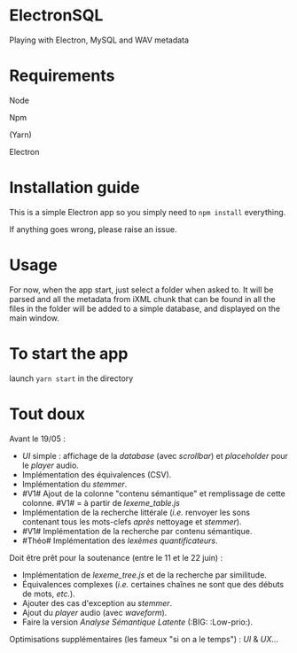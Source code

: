 # ElectronSQL
Playing with Electron, MySQL and WAV metadata

# Requirements
Node

Npm

(Yarn)

Electron

# Installation guide
This is a simple Electron app so you simply need to ```npm install``` everything.

If anything goes wrong, please raise an issue.

# Usage
For now, when the app start, just select a folder when asked to. It will be parsed and all the metadata from iXML chunk that can be found in all the files in the folder will be added to a simple database, and displayed on the main window.

# To start the app
launch `yarn start` in the directory

# Tout doux
Avant le 19/05 :
 - *UI* simple : affichage de la _database_ (avec _scrollbar_) et _placeholder_ pour le _player_ audio.
 - Implémentation des équivalences (CSV).
 - Implémentation du _stemmer_.
 - #V1# Ajout de la colonne "contenu sémantique" et remplissage de cette colonne. #V1# = à partir de _lexeme_table.js_
 - Implémentation de la recherche littérale (_i.e._ renvoyer les sons contenant tous les mots-clefs _après_ nettoyage et _stemmer_).
 - #V1# Implémentation de la recherche par contenu sémantique.
 - #Théo# Implémentation des _lexèmes quantificateurs_.
 
Doit être prêt pour la soutenance (entre le 11 et le 22 juin) :
  - Implémentation de _lexeme_tree.js_ et de la recherche par similitude.
  - Équivalences complexes (_i.e._ certaines chaînes ne sont que des débuts de mots, _etc._).
  - Ajouter des cas d'exception au _stemmer_.
  - Ajout du _player_ audio (avec _waveform_).
  - Faire la version _Analyse Sémantique Latente_ (:BIG: :Low-prio:).

Optimisations supplémentaires (les fameux "si on a le temps") : _UI_ & _UX_...
